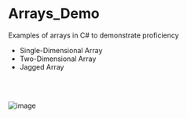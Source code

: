 # Arrays_Demo
Examples of arrays in C# to demonstrate proficiency
- Single-Dimensional Array
- Two-Dimensional Array
- Jagged Array

<br>
<br>

![image](https://user-images.githubusercontent.com/26050634/204172993-5a40da1b-1efc-4e4e-b370-081885d92358.png)
